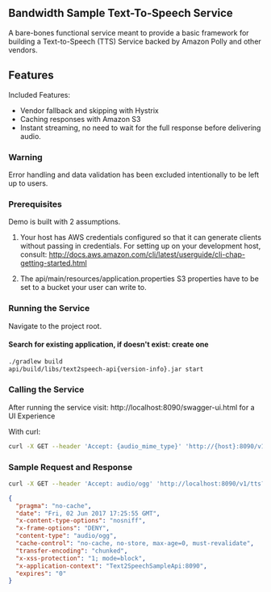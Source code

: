 ## Bandwidth Sample Text-To-Speech Service

A bare-bones functional service meant to provide a basic framework for building a Text-to-Speech (TTS) Service backed by Amazon Polly and other vendors.

## Features
Included Features: 
* Vendor fallback and skipping with Hystrix
* Caching responses with Amazon S3
* Instant streaming, no need to wait for the full response before delivering audio.

### Warning
Error handling and data validation has been excluded intentionally to be left up to users.


### Prerequisites
Demo is built with 2 assumptions.

1) Your host has AWS credentials configured so that it can generate clients without passing in credentials. For setting up on your development host, consult:
http://docs.aws.amazon.com/cli/latest/userguide/cli-chap-getting-started.html   


2) The api/main/resources/application.properties S3 properties have to be set to a bucket your user can write to.

### Running the Service

Navigate to the project root.

#### Search for existing application, if doesn't exist: create one
```bash
./gradlew build
api/build/libs/text2speech-api{version-info}.jar start
```

### Calling the Service
After running the service visit: http://localhost:8090/swagger-ui.html for a UI Experience

With curl:

```bash
curl -X GET --header 'Accept: {audio_mime_type}' 'http://{host}:8090/v1/tts?text={text}&voice={voice_name}&format={audio_format}'
```

### Sample Request and Response
```bash
curl -X GET --header 'Accept: audio/ogg' 'http://localhost:8090/v1/tts?text=Simple%20Test&voice=Kimberly&format=OGG'
```

```json
{
  "pragma": "no-cache",
  "date": "Fri, 02 Jun 2017 17:25:55 GMT",
  "x-content-type-options": "nosniff",
  "x-frame-options": "DENY",
  "content-type": "audio/ogg",
  "cache-control": "no-cache, no-store, max-age=0, must-revalidate",
  "transfer-encoding": "chunked",
  "x-xss-protection": "1; mode=block",
  "x-application-context": "Text2SpeechSampleApi:8090",
  "expires": "0"
}
```